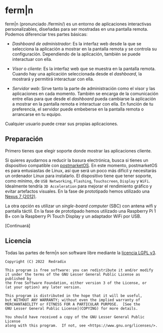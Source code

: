 # ferm|n

ferm|n (pronunciado /fermín/) es un entorno de aplicaciones interactivas personalizables, diseñadas para ser mostradas en una pantalla remota. Podemos diferenciar tres partes básicas:

* *Dashboard de administrador*: Es la interfaz web desde la que se selecciona la aplicación a mostrar en la pantalla remota y se controla su configuración. Dependiendo de la aplicación, también se puede interactuar con ella.

* *Visor* o *cliente*: Es la interfaz web que se muestra en la pantalla remota. Cuando hay una aplicación seleccionada desde el _dashboard_, la mostrará y permitirá interactuar con ella.

* *Servidor web*: Sirve tanto la parte de administración como el visor y las aplicaciones en cada momento. También se encarga de la comunicación entre ellas para que desde el _dashboard_ pueda cambiarse la aplicación a mostrar en la pantalla remota e interactuar con ella. En función de tu preferencia, el servidor puede embeberse en la pantalla remota o arrancarse en tu equipo.

Cualquier usuario puede crear sus propias aplicaciones.

## Preparación

Primero tienes que elegir soporte donde mostrar las aplicaciones cliente.

Si quieres ayudarnos a reducir la basura electrónica, busca si tienes un dispositivo compatible con [postmarketOS](https://wiki.postmarketos.org/wiki/Devices). En este momento, postmarketOS es para entusiastas de Linux, así que será un poco más difícil y necesitarás un ordenador Linux para instalarlo. El dispositivo tiene que tener soporte, como mínimo, de `USB Networking`, `Flashing`, `Touchscreen`, `Display` y `WiFi`. Idealmente tendría `3D Acceleration` para mejorar el rendimiento gráfico y evitar artefactos visuales. En la fase de prototipado hemos utilizado una [Nexus 7 (2012)](https://wiki.postmarketos.org/wiki/Google_Nexus_7_2012_(asus-grouper)).

La otra opción es utilizar un _single-board computer_ (SBC) con antena wifi y pantalla táctil. En la fase de prototipado hemos utilizado una Raspberry Pi 1 B+ con la Raspberry Pi Touch Display y un adaptador WiFi por USB.

[Continuará]

## Licencia

Todas las partes de ferm|n son software libre mediante la [licencia LGPL v3](COPYING).

    Copyright (C) 2022  Redradix

    This program is free software: you can redistribute it and/or modify
    it under the terms of the GNU Lesser General Public License as published by
    the Free Software Foundation, either version 3 of the License, or
    (at your option) any later version.

    This program is distributed in the hope that it will be useful,
    but WITHOUT ANY WARRANTY; without even the implied warranty of
    MERCHANTABILITY or FITNESS FOR A PARTICULAR PURPOSE.  [See the
    GNU Lesser General Public License](COPYING) for more details.

    You should have received a copy of the GNU Lesser General Public License
    along with this program.  If not, see <https://www.gnu.org/licenses/>.
